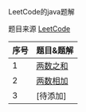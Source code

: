 LeetCode的java题解

题目来源 [LeetCode](https://leetcode-cn.com/problemset/all/)

|序号|题目&题解|
|----|--------|
|1|[两数之和](https://github.com/RonCantWriteCode/LeetCodeJava/blob/master/src/main/java/cn/roncantwritecode/leetcodejava/twosum/TwoSum.md)|
|2|[两数相加](https://github.com/RonCantWriteCode/LeetCodeJava/blob/master/src/main/java/cn/roncantwritecode/leetcodejava/addtwonumbers/AddTwoNumbers.md)|
|3|[待添加]|